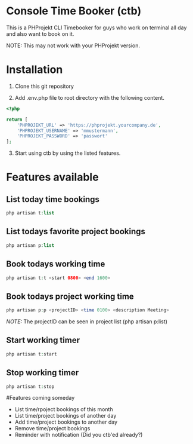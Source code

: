 Console Time Booker (ctb)
===

This is a PHProjekt CLI Timebooker for guys who work on terminal all day and also want to book on it.

NOTE: This may not work with your PHProjekt version.

# Installation

1. Clone this git repository

2. Add .env.php file to root directory with the following content.

```php
<?php

return [
	'PHPROJEKT_URL' => 'https://phprojekt.yourcompany.de',
	'PHPROJEKT_USERNAME' => 'mmustermann',
	'PHPROJEKT_PASSWORD' => 'passwort'
];
```

3. Start using ctb by using the listed features.

# Features available

## List today time bookings
```php
php artisan t:list
```

## List todays favorite project bookings
```php
php artisan p:list
```

## Book todays working time
```php
php artisan t:t <start 0800> <end 1600>
```

## Book todays project working time
```php
php artisan p:p <projectID> <time 0100> <description Meeting>
```

*NOTE:* The projectID can be seen in project list (php artisan p:list)

## Start working timer
```php
php artisan t:start
```

## Stop working timer
```php
php artisan t:stop
```

#Features coming someday

* List time/rpoject bookings of this month
* List time/project bookings of another day
* Add time/project bookings to another day
* Remove time/project bookings
* Reminder with notification (Did you ctb'ed already?)

